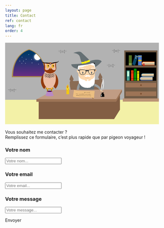 ```yaml
---
layout: page
title: Contact
ref: contact
lang: fr
order: 4
---
```


<div class="wrapper">
    
<img class="mon_histoire" src="img/Contact.jpg"/>

<p class="text_center">
    
Vous souhaitez me contacter ?<br>
Remplissez ce formulaire, c’est plus rapide que par pigeon voyageur !

</p>

<form>
    <label for="fname"><h3 class="text_center">Votre nom</h3></label>
    <input type="text" id="name" name="name" placeholder="Votre nom...">

<label for="name"><h3 class="text_center">Votre email</h3></label>
<input type="email" id="email" name="email" placeholder="Votre email...">
    
<label for="message"><h3 class="text_center">Votre message</h3></label>
<input type="text" id="message" name="message" placeholder="Votre message...">
    
  <div class="container">
    <div class="button_contact" onclick="sendMail()">Envoyer</div>
</div>
</form>



</div> 





<script src="javascript/javascript.js"></script>